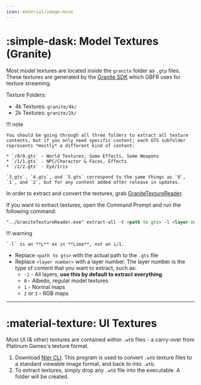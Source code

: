 ```yaml
---
icon: material/image-move
---
```


# :simple-dask: Model Textures (Granite)

Most model textures are located inside the `granite` folder as `.gtp` files. These textures are generated by the [Granite SDK](https://unity.com/products/granite-sdk) which GBFR uses for texture streaming.

Texture Folders:

* 4k Textures: `granite/4k/`
* 2k Textures: `granite/2k/`

!!! note

    You should be going through all three folders to extract all texture contents, but if you only need specific content; each GTS subfolder represents *mostly* a different kind of content:

    * `/0/0.gts` - World Textures, Some Effects, Some Weapons
    * `/1/1.gts` - NPC/Character & Faces, Effects
    * `/2/2.gts` - Eye/Iris

    `3.gts`, `4.gts`, and `5.gts` correspond to the same things as `0`, `1`, and `2`, but for any content added after release in updates.

In order to extract and convert the textures, grab [GraniteTextureReader](https://github.com/Nenkai/GraniteTextureReader/releases).

If you want to extract textures, open the Command Prompt and run the following command:

``` markdown title="Command"
"../GraniteTextureReader.exe" extract-all -t <path to gts> -l <layer number>
```

!!! warning

    `-l` is an **L** as in **Lima**, not an i/1.

* Replace `<path to gts>` with the actual path to the `.gts` file
* Replace `<layer number>` with a layer number. The layer number is the type of content that you want to extract, such as:
    * `-1` - All layers, **use this by default to extract everything**.
    * `0` - Albedo, regular model textures
    * `1` - Normal maps
    * `2` or `3` - RGB maps

---

# :material-texture: UI Textures

Most UI (& other) textures are contained within `.wtb` files - a carry-over from Platinum Games's texture format.

1. Download [Nier CLI](https://github.com/ArthurHeitmann/nier_cli/releases/tag/v1.3.0_mgrr). This program is used to convert `.wtb` texture files to a standard viewable image format, and back to into `.wtb`.
2. To extract textures, simply drop any `.wtb` file into the executable. A folder will be created.